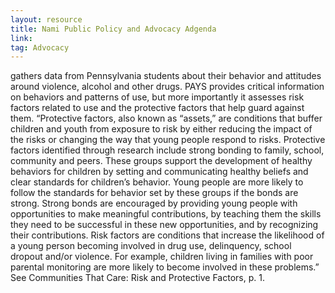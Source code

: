 ```yaml
---
layout: resource
title: Nami Public Policy and Advocacy Adgenda
link:
tag: Advocacy
---
```

gathers data from Pennsylvania students about their behavior and attitudes around violence, alcohol and other drugs.  PAYS provides critical information on behaviors and patterns of use, but more importantly it assesses risk factors related to use and the protective factors that help guard against them.  “Protective factors, also known as “assets,” are conditions that buffer children and youth from exposure to risk by either reducing the impact of the risks or changing the way that young people respond to risks. Protective factors identified through research include strong bonding to family, school, community and peers. These groups support the development of healthy behaviors for children by setting and communicating healthy beliefs and clear standards for children’s behavior. Young people are more likely to follow the standards for behavior set by these groups if the bonds are strong. Strong bonds are encouraged by providing young people with opportunities to make meaningful contributions, by teaching them the skills they need to be successful in these new opportunities, and by recognizing their contributions. Risk factors are conditions that increase the likelihood of a young person becoming involved in drug use, delinquency, school dropout and/or violence. For example, children living in families with poor parental monitoring are more likely to become involved in these problems.”  See Communities That Care: Risk and Protective Factors, p. 1.